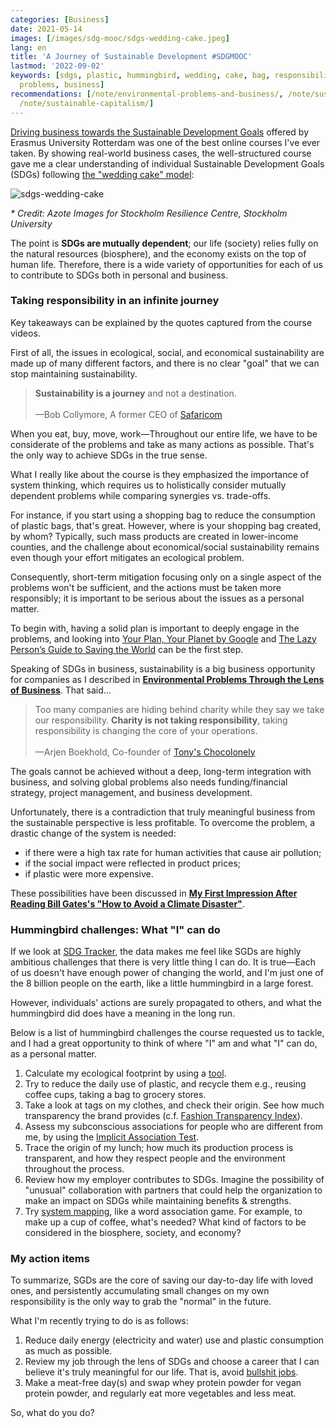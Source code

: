 ```yaml
---
categories: [Business]
date: 2021-05-14
images: [/images/sdg-mooc/sdgs-wedding-cake.jpeg]
lang: en
title: 'A Journey of Sustainable Development #SDGMOOC'
lastmod: '2022-09-02'
keywords: [sdgs, plastic, hummingbird, wedding, cake, bag, responsibility, sustainability,
  problems, business]
recommendations: [/note/environmental-problems-and-business/, /note/sustainability-at-big-tech/,
  /note/sustainable-capitalism/]
---
```


[Driving business towards the Sustainable Development Goals](https://www.coursera.org/learn/sdgbusiness) offered by Erasmus University Rotterdam was one of the best online courses I've ever taken. By showing real-world business cases, the well-structured course gave me a clear understanding of individual Sustainable Development Goals (SDGs) following [the "wedding cake" model](https://www.stockholmresilience.org/research/research-news/2016-06-14-how-food-connects-all-the-sdgs.html):

![sdgs-wedding-cake](/images/sdg-mooc/sdgs-wedding-cake.jpeg)

_\* Credit: Azote Images for Stockholm Resilience Centre, Stockholm University_

The point is **SDGs are mutually dependent**; our life (society) relies fully on the natural resources (biosphere), and the economy exists on the top of human life. Therefore, there is a wide variety of opportunities for each of us to contribute to SDGs both in personal and business. 

### Taking responsibility in an infinite journey

Key takeaways can be explained by the quotes captured from the course videos.

First of all, the issues in ecological, social, and economical sustainability are made up of many different factors, and there is no clear "goal" that we can stop maintaining sustainability. 

> **Sustainability is a journey** and not a destination.<br/><br/>&mdash;Bob Collymore, A former CEO of [Safaricom](https://www.safaricom.co.ke/)

When you eat, buy, move, work&mdash;Throughout our entire life, we have to be considerate of the problems and take as many actions as possible. That's the only way to achieve SDGs in the true sense.

What I really like about the course is they emphasized the importance of system thinking, which requires us to holistically consider mutually dependent problems while comparing synergies vs. trade-offs. 

For instance, if you start using a shopping bag to reduce the consumption of plastic bags, that's great. However, where is your shopping bag created, by whom? Typically, such mass products are created in lower-income counties, and the challenge about economical/social sustainability remains even though your effort mitigates an ecological problem.

Consequently, short-term mitigation focusing only on a single aspect of the problems won't be sufficient, and the actions must be taken more responsibly; it is important to be serious about the issues as a personal matter.

To begin with, having a solid plan is important to deeply engage in the problems, and looking into [Your Plan, Your Planet by Google](https://yourplanyourplanet.sustainability.google/) and [The Lazy Person’s Guide to Saving the World](https://www.un.org/sustainabledevelopment/takeaction/) can be the first step.

Speaking of SDGs in business, sustainability is a big business opportunity for companies as I described in **[Environmental Problems Through the Lens of Business](/note/environmental-problems-and-business/)**. That said...

> Too many companies are hiding behind charity while they say we take our responsibility. **Charity is not taking responsibility**, taking responsibility is changing the core of your operations.<br/><br/>&mdash;Arjen Boekhold, Co-founder of [Tony's Chocolonely](https://tonyschocolonely.com/us/en/our-mission)

The goals cannot be achieved without a deep, long-term integration with business, and solving global problems also needs funding/financial strategy, project management, and business development.

Unfortunately, there is a contradiction that truly meaningful business from the sustainable perspective is less profitable. To overcome the problem, a drastic change of the system is needed: 

- if there were a high tax rate for human activities that cause air pollution; 
- if the social impact were reflected in product prices;
- if plastic were more expensive.

These possibilities have been discussed in **[My First Impression After Reading Bill Gates's "How to Avoid a Climate Disaster"](/note/how-to-avoid-a-climate-disaster/)**.

### Hummingbird challenges: What "I" can do

If we look at [SDG Tracker](https://sdg-tracker.org/), the data makes me feel like SGDs are highly ambitious challenges that there is very little thing I can do. It is true&mdash;Each of us doesn't have enough power of changing the world, and I'm just one of the 8 billion people on the earth, like a little hummingbird in a large forest. 

However, individuals' actions are surely propagated to others, and what the hummingbird did does have a meaning in the long run.

Below is a list of hummingbird challenges the course requested us to tackle, and I had a great opportunity to think of where "I" am and what "I" can do, as a personal matter.

1. Calculate my ecological footprint by using a [tool](https://www.footprintcalculator.org/).
2. Try to reduce the daily use of plastic, and recycle them e.g., reusing coffee cups, taking a bag to grocery stores.
3. Take a look at tags on my clothes, and check their origin. See how much transparency the brand provides (c.f. [Fashion Transparency Index](https://www.fashionrevolution.org/about/transparency/)).
4. Assess my subconscious associations for people who are different from me, by using the [Implicit Association Test](https://implicit.harvard.edu/implicit/takeatest.html).
5. Trace the origin of my lunch; how much its production process is transparent, and how they respect people and the environment throughout the process.
6. Review how my employer contributes to SDGs. Imagine the possibility of "unusual" collaboration with partners that could help the organization to make an impact on SDGs while maintaining benefits & strengths.
7. Try [system mapping](https://medium.com/disruptive-design/tools-for-systems-thinkers-systems-mapping-2db5cf30ab3a), like a word association game. For example, to make up a cup of coffee, what's needed? What kind of factors to be considered in the biosphere, society, and economy?

### My action items

To summarize, SGDs are the core of saving our day-to-day life with loved ones, and persistently accumulating small changes on my own responsibility is the only way to grab the "normal" in the future.

What I'm recently trying to do is as follows:

1. Reduce daily energy (electricity and water) use and plastic consumption as much as possible.
2. Review my job through the lens of SDGs and choose a career that I can believe it's truly meaningful for our life. That is, avoid [bullshit jobs](https://en.wikipedia.org/wiki/Bullshit_Jobs).
3. Make a meat-free day(s) and swap whey protein powder for vegan protein powder, and regularly eat more vegetables and less meat.

So, what do you do?